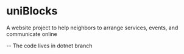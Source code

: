 # uniBlocks
A website project to help neighbors to arrange services, events, and communicate online


--
The code lives in dotnet branch 
